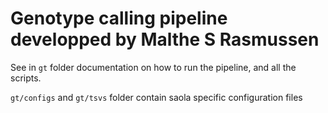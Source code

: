 # Genotype calling pipeline developped by Malthe S Rasmussen

See in `gt` folder documentation on how to run the pipeline, and all the scripts.

`gt/configs` and `gt/tsvs` folder contain saola specific configuration files